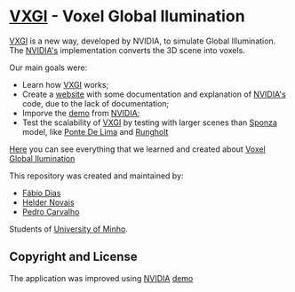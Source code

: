 # [VXGI](https://developer.nvidia.com/vxgi) - Voxel Global Ilumination

[VXGI](https://developer.nvidia.com/vxgi) is a new way, developed by NVIDIA, to simulate Global Illumination. The [NVIDIA's](http://www.nvidia.com/Download/index.aspx?lang=en-us) implementation converts the 3D scene into voxels.

Our main goals were:
* Learn how [VXGI](https://developer.nvidia.com/vxgi) works;
* Create a [website](http://machinezero.github.io/)  with some documentation and explanation of [NVIDIA's](http://www.nvidia.com/Download/index.aspx?lang=en-us) code, due to the lack of documentation;
* Imporve the [demo](https://developer.nvidia.com/gameworksdownload#?dn=nvidia-vxgi-0-9) from [NVIDIA](http://www.nvidia.com/Download/index.aspx?lang=en-us);
* Test the scalability of [VXGI](https://developer.nvidia.com/vxgi) by testing with larger scenes than [Sponza](http://graphics.cs.williams.edu/data/meshes.xml) model, like [Ponte De Lima](http://www4.di.uminho.pt/pl3d/) and [Rungholt](http://graphics.cs.williams.edu/data/meshes.xml)

[Here](http://machinezero.github.io/) you can see everything that we learned and created about [Voxel Global Ilumination](https://developer.nvidia.com/vxgi)

This repository was created and maintained by:

* [Fábio Dias](https://github.com/fabioDdias)
* [Helder Novais](https://github.com/Basofe)
* [Pedro Carvalho](https://github.com/Machinezero/)

Students of [University of Minho](https://www.uminho.pt/EN).

## Copyright and License

The application was improved using [NVIDIA](http://www.nvidia.com/Download/index.aspx?lang=en-us) [demo](https://developer.nvidia.com/gameworksdownload#?dn=nvidia-vxgi-0-9)